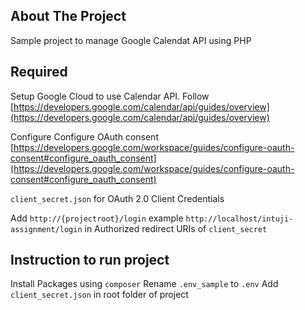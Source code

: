 ## About The Project

Sample project to manage Google Calendat API using PHP

## Required
Setup Google Cloud to use Calendar API. Follow [https://developers.google.com/calendar/api/guides/overview](https://developers.google.com/calendar/api/guides/overview)

Configure Configure OAuth consent [https://developers.google.com/workspace/guides/configure-oauth-consent#configure_oauth_consent](https://developers.google.com/workspace/guides/configure-oauth-consent#configure_oauth_consent)

`client_secret.json` for OAuth 2.0 Client Credentials

Add `http://{projectroot}/login` example `http://localhost/intuji-assignment/login` in Authorized redirect URIs of `client_secret`

## Instruction to run project
Install Packages using `composer`
Rename `.env_sample` to `.env`
Add `client_secret.json` in root folder of project
